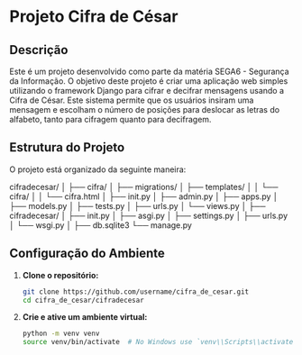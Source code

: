 # Projeto Cifra de César

## Descrição

Este é um projeto desenvolvido como parte da matéria SEGA6 - Segurança da Informação. O objetivo deste projeto é criar uma aplicação web simples utilizando o framework Django para cifrar e decifrar mensagens usando a Cifra de César. Este sistema permite que os usuários insiram uma mensagem e escolham o número de posições para deslocar as letras do alfabeto, tanto para cifragem quanto para decifragem.

## Estrutura do Projeto

O projeto está organizado da seguinte maneira:

cifradecesar/
│
├── cifra/
│ ├── migrations/
│ ├── templates/
│ │ └── cifra/
│ │ └── cifra.html
│ ├── init.py
│ ├── admin.py
│ ├── apps.py
│ ├── models.py
│ ├── tests.py
│ ├── urls.py
│ └── views.py
│
├── cifradecesar/
│ ├── init.py
│ ├── asgi.py
│ ├── settings.py
│ ├── urls.py
│ └── wsgi.py
│
├── db.sqlite3
└── manage.py




## Configuração do Ambiente

1. **Clone o repositório:**

   ```bash
   git clone https://github.com/username/cifra_de_cesar.git
   cd cifra_de_cesar/cifradecesar


2. **Crie e ative um ambiente virtual:**

    ```bash
    python -m venv venv
    source venv/bin/activate  # No Windows use `venv\\Scripts\\activate`
